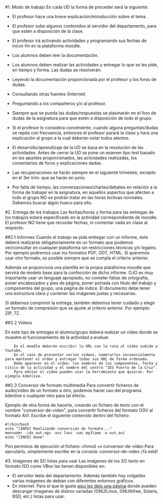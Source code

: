 

#1. Modo de trabajo
En cada UD la forma de proceder será la siguiente:
* El profesor hace una breve explicación/introducción sobre el tema.
* El profesor sube algunos contenidos al servidor del departamento, para que estén a disposición de la clase.
* El profesor irá activando actividades y programando sus fechas de inicio-fin en la plataforma moodle.
* Los alumnos deben leer la documentación.
* Los alumnos deben realizar las actividades y entregar lo que se les pide, en tiempo y forma.
Las dudas se resolverán:
* Leyendo la documentación proporcionada por el profesor y los foros de dudas.
* Consultando otras fuentes (Internet)
* Preguntando a los compañeros y/o al profesor.
* Siempre que se pueda las dudas/respuestas se plasmarán en el foro de dudas de la asignatura para que estén a disposición de todo el grupo.
* Si el profesor lo considera conveniente, cuando alguna preguntas/dudas se repita con frecuencia, entonces el profesor parará la clase y hará una explicación al grupo a la cual deberán estar todos atentos.

* El desarrollo/aprendizaje de la UD se basa en la resolución de las actividades. Antes de cerrar la UD se pone un examen tipo test basado en los apuntes proporcionados, las actividades realizadas, los comentarios de foros y explicaciones dadas.
* Las recuperaciones se harán siempre en el siguiente trimestre, excepto en el 3er trim. que se harán en junio.
* Por falta de tiempo, las conversaciones/charlas/debates en relación a la forma de trabajar en la asignatura, en aquellos aspectos que afecten a todo el grupo NO se podrán tratar en las horas lectivas normales. Debemos buscar algún hueco para ello.


#2. Entrega de los trabajos
Las fechas/horas y forma para las entregas de los trabajos estará especificado en la actividad correspondiente de moodle. El profesor NO tiene que recordar fechas, ni comentar nada en clase al respecto.

##2.1 Informes
Cuando el trabajo se pida entregar con un informe, éste deberá realizarse obligatoriamente en un formato que podemos ver/consultar en cualquier plataforma sin restricciones técnicas y/o legales.
Por ejemplo podremos usar los formatos PDF, ODT, HTML. Si queremos usar otro formato, es posible siempre que se cumpla el criterio anterior.

Además se proporciona una plantilla en la propia plataforma moodle que servirá de modelo base para la confección de dicho informe. OJO es muy importante usar un lenguaje apropiado, no cometer faltas de ortografía, poner encabezados y pies de página, poner portada con título del trabajo y componentes del grupo, una página de índice. El documento debe tener una estructura clara y contener las imágenes justas y necesarias.

Si debemos comprimir la entrega, también debemos tener cuidado y elegir un formato de compresión que se ajuste al criterio anterior. Por ejemplo: ZIP, 7Z.


##2.2 Vídeos

En este tipo de entregas el alumno/grupo deberá realizar un vídeo donde se muestre el funcionamiento de la actividad a evaluar.
```
    En el moodle deberán escribir la URL con la ruta al vídeo subido a Youtube.
    En el caso de presentar varios vídeos, numerarlos secuencialmente para mantener el orden y entregar todas sus URL de forma ordenada.
    Debe aparecer en el vídeo: los nombres de los componentes, fecha y título de la actividad y el nombre del centro "IES Puerto de la Cruz".
    Para editar el vídeo pueden usar la herramienta que quieran. Por ejemplo kdenlive.
```

##2.3 Conversor de formato multimedia
Para convertir ficheros de audio/vídeo de un formato a otro, podemos hacer uso del programa kdenlive o cualquier otro para tal efecto.

Ejemplo de otra forma de hacerlo, creando un fichero de texto con el nombre "conversor-de-video", para convertir ficheros del formato OGV al formato AVI. Escribe el siguiente contenido dentro del fichero:
```
#!/bin/bash
echo "[INFO] Realizando conversión de formato..."
mencoder -idx out.ogv -ovc lavc -oac mp3lame -o out.avi
echo "[INFO] Done"
```

Pon permisos de ejecución al fichero: chmod +x conversor-de-video
Para ejecutarlo, simplemente escribe en la consola: conversor-de-video
¡Ya está!

#3. Imágenes de SO listas para usar
Las imágenes de los SO tanto en formato ISO como VBox las tienen disponibles en:
* El servidor leela del departamento. Además también hay colgadas varias imágenes de debian con diferentes entornos gráficos.
* En internet.
Para el que le guste [aquí les dejo una página](http://virtualboxes.org/images/) donde pueden descargar imagenes de distros variadas (GNU/Linux, GNU/kfree, Solaris, BSD, etc.) listas para usar.


